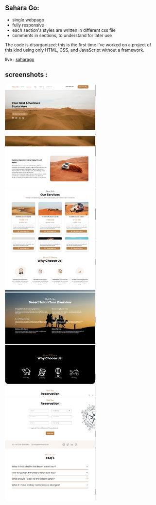 





## Sahara Go: 

- single webpage
- fully responsive
- each section's styles are written in different css file
- comments in sections, to understand for later use

The code is disorganized; this is the first time I've worked on a project of this kind using only HTML, CSS, and JavaScript without a framework.

live : [saharago](https://saharago.netlify.app/)

## screenshots : 

<img src="./screenshots/screenshot1.png" width="300">

<img src="./screenshots/screenshot2.png" width="300">

<img src="./screenshots/screenshot3.png" width="300">

<img src="./screenshots/screenshot4.png" width="300">

<img src="./screenshots/screenshot5.png" width="300">

<img src="./screenshots/screenshot6.png" width="300">

<img src="./screenshots/screenshot7.png" width="300">

<img src="./screenshots/screenshot8.png" width="300">
